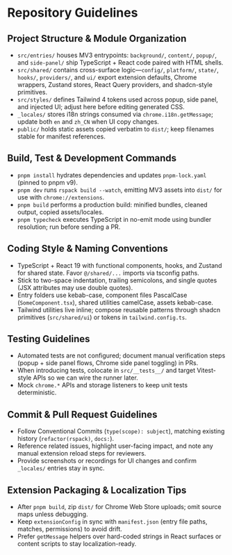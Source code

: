 # Repository Guidelines

## Project Structure & Module Organization
- `src/entries/` houses MV3 entrypoints: `background/`, `content/`, `popup/`, and `side-panel/` ship TypeScript + React code paired with HTML shells.
- `src/shared/` contains cross-surface logic—`config/`, `platform/`, `state/`, `hooks/`, `providers/`, and `ui/` export extension defaults, Chrome wrappers, Zustand stores, React Query providers, and shadcn-style primitives.
- `src/styles/` defines Tailwind 4 tokens used across popup, side panel, and injected UI; adjust here before editing generated CSS.
- `_locales/` stores i18n strings consumed via `chrome.i18n.getMessage`; update both `en` and `zh_CN` when UI copy changes.
- `public/` holds static assets copied verbatim to `dist/`; keep filenames stable for manifest references.

## Build, Test & Development Commands
- `pnpm install` hydrates dependencies and updates `pnpm-lock.yaml` (pinned to pnpm v9).
- `pnpm dev` runs `rspack build --watch`, emitting MV3 assets into `dist/` for use with `chrome://extensions`.
- `pnpm build` performs a production build: minified bundles, cleaned output, copied assets/locales.
- `pnpm typecheck` executes TypeScript in no-emit mode using bundler resolution; run before sending a PR.

## Coding Style & Naming Conventions
- TypeScript + React 19 with functional components, hooks, and Zustand for shared state. Favor `@/shared/...` imports via tsconfig paths.
- Stick to two-space indentation, trailing semicolons, and single quotes (JSX attributes may use double quotes).
- Entry folders use kebab-case, component files PascalCase (`SomeComponent.tsx`), shared utilities camelCase, assets kebab-case.
- Tailwind utilities live inline; compose reusable patterns through shadcn primitives (`src/shared/ui`) or tokens in `tailwind.config.ts`.

## Testing Guidelines
- Automated tests are not configured; document manual verification steps (popup + side panel flows, Chrome side panel toggling) in PRs.
- When introducing tests, colocate in `src/__tests__/` and target Vitest-style APIs so we can wire the runner later.
- Mock `chrome.*` APIs and storage listeners to keep unit tests deterministic.

## Commit & Pull Request Guidelines
- Follow Conventional Commits (`type(scope): subject`), matching existing history (`refactor(rspack)`, `docs:`).
- Reference related issues, highlight user-facing impact, and note any manual extension reload steps for reviewers.
- Provide screenshots or recordings for UI changes and confirm `_locales/` entries stay in sync.

## Extension Packaging & Localization Tips
- After `pnpm build`, zip `dist/` for Chrome Web Store uploads; omit source maps unless debugging.
- Keep `extensionConfig` in sync with `manifest.json` (entry file paths, matches, permissions) to avoid drift.
- Prefer `getMessage` helpers over hard-coded strings in React surfaces or content scripts to stay localization-ready.
